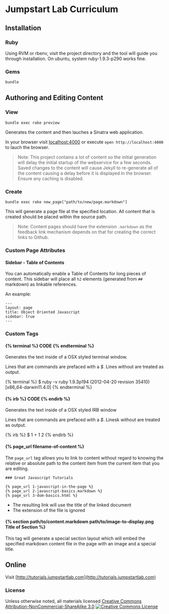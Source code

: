 # Jumpstart Lab Curriculum

## Installation

### Ruby

Using RVM or rbenv, visit the project directory and the tool will guide you through installation. On ubuntu, system ruby-1.9.3-p290 works fine.

### Gems

```bash
bundle
```

## Authoring and Editing Content

### View

```
bundle exec rake preview
```

Generates the content and then lauches a Sinatra web application. 


In your browser visit [localhost:4000](http://localhost:4000) or execute `open http://localhost:4000` to lauch the browser.

> Note: This project contains a lot of content so the initial generation will delay the initial startup of the webservice for a few seconds. Saved changes to the content will cause Jekyll to re-generate all of the content causing a delay before it is displayed in the browser. Ensure any caching is disabled.


### Create

```
bundle exec rake new_page["path/to/new/page.markdown"]
```

This will generate a page file at the specified location. All content that is created should be placed within the source path.

> Note: Content pages should have the extension `.markdown` as the feedback link mechanism depends on that for creating the correct links to Github.

### Custom Page Attributes

#### Sidebar - Table of Contents 

You can automatically enable a Table of Contents for long pieces of content. This sidebar will place all `h2` elements (generated from `##` markdown) as linkable references.

An example:

```
---
layout: page
title: Object Oriented Javascript
sidebar: true
---
```

### Custom Tags

#### {% terminal %} CODE {% endterminal %}

Generates the text inside of a OSX styled terminal window.

Lines that are commands are prefaced with a *$*. Lines without are treated as output.

{% terminal %}
$ ruby -v
ruby 1.9.3p194 (2012-04-20 revision 35410) [x86_64-darwin11.4.0]
{% endterminal %}

#### {% irb %} CODE {% endirb %}

Generates the text inside of a OSX styled IRB window

Lines that are commands are prefaced with a *$*. Linesk without are treated as output.

{% irb %}
$ 1 + 1
2
{% endirb %}

#### {% page_url filename-of-content %}

The `page_url` tag allows you to link to content without regard to knowing the relative or absolute path to the content item from the current item that you are editing.

```
### Great Javascript Tutorials

{% page_url 1-javascript-in-the-page %}
{% page_url 2-javascript-basics.markdown %}
{% page_url 3-dom-basics.html %}
```

* The resulting link will use the title of the linked document
* The extension of the file is ignored


#### {% section path/to/content.markdown path/to/image-to-display.png Title of Section %}

This tag will generate a special section layout which will embed the specified markdown content file in the page with an image and a special title.

## Online

Visit [http://tutorials.jumpstartlab.com](http://tutorials.jumpstartlab.com)

### License

<p>Unless otherwise noted, all materials licensed <a rel="license" href="http://creativecommons.org/licenses/by-nc-sa/3.0/">Creative Commons Attribution-NonCommercial-ShareAlike 3.0</a>&nbsp;<a rel="license" href="http://creativecommons.org/licenses/by-nc-sa/3.0/"><img alt="Creative Commons License" style="border-width:0" src="http://i.creativecommons.org/l/by-nc-sa/3.0/80x15.png" /></a></p>

